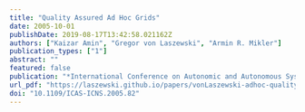 ```yaml
---
title: "Quality Assured Ad Hoc Grids"
date: 2005-10-01
publishDate: 2019-08-17T13:42:58.021162Z
authors: ["Kaizar Amin", "Gregor von Laszewski", "Armin R. Mikler"]
publication_types: ["1"]
abstract: ""
featured: false
publication: "*International Conference on Autonomic and Autonomous Systems International Conference on Networking and Services*"
url_pdf: "https://laszewski.github.io/papers/vonLaszewski-adhoc-quality.pdf"
doi: "10.1109/ICAS-ICNS.2005.82"
---
```


